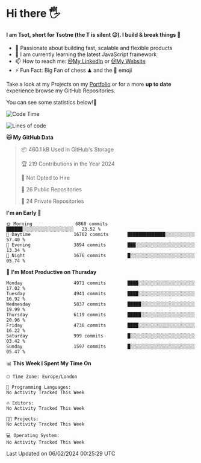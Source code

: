 # Hi there :raised_hand_with_fingers_splayed:
#### I am Tsot, short for Tsotne (the T is silent :wink:). I build & break things :space_invader:
- :telescope: Passionate about building fast, scalable and flexible products
- :seedling: I am currently learning the latest JavaScript framework 
- :mailbox: How to reach me: [@My LinkedIn](https://www.linkedin.com/in/tsotne-gvadzabia/) or [@My Website](https://tsotne.co.uk/contact)
- :zap: Fun Fact: Big Fan of chess ♟ and the 👾 emoji

Take a look at my Projects on my [Portfolio](https://tsotne.co.uk/) or for a more **up to date** experience browse my GitHub Repositories.

You can see some statistics below!:space_invader:
<!--START_SECTION:waka-->
![Code Time](http://img.shields.io/badge/Code%20Time-761%20hrs%202%20mins-blue)

![Lines of code](https://img.shields.io/badge/From%20Hello%20World%20I%27ve%20Written-10.5%20million%20lines%20of%20code-blue)

**🐱 My GitHub Data** 

> 📦 460.1 kB Used in GitHub's Storage 
 > 
> 🏆 219 Contributions in the Year 2024
 > 
> 🚫 Not Opted to Hire
 > 
> 📜 26 Public Repositories 
 > 
> 🔑 24 Private Repositories 
 > 
**I'm an Early 🐤** 

```text
🌞 Morning                6868 commits        ██████░░░░░░░░░░░░░░░░░░░   23.52 % 
🌆 Daytime                16762 commits       ██████████████░░░░░░░░░░░   57.40 % 
🌃 Evening                3894 commits        ███░░░░░░░░░░░░░░░░░░░░░░   13.34 % 
🌙 Night                  1676 commits        █░░░░░░░░░░░░░░░░░░░░░░░░   05.74 % 
```
📅 **I'm Most Productive on Thursday** 

```text
Monday                   4971 commits        ████░░░░░░░░░░░░░░░░░░░░░   17.02 % 
Tuesday                  4941 commits        ████░░░░░░░░░░░░░░░░░░░░░   16.92 % 
Wednesday                5837 commits        █████░░░░░░░░░░░░░░░░░░░░   19.99 % 
Thursday                 6119 commits        █████░░░░░░░░░░░░░░░░░░░░   20.96 % 
Friday                   4736 commits        ████░░░░░░░░░░░░░░░░░░░░░   16.22 % 
Saturday                 999 commits         █░░░░░░░░░░░░░░░░░░░░░░░░   03.42 % 
Sunday                   1597 commits        █░░░░░░░░░░░░░░░░░░░░░░░░   05.47 % 
```


📊 **This Week I Spent My Time On** 

```text
🕑︎ Time Zone: Europe/London

💬 Programming Languages: 
No Activity Tracked This Week

🔥 Editors: 
No Activity Tracked This Week

🐱‍💻 Projects: 
No Activity Tracked This Week

💻 Operating System: 
No Activity Tracked This Week
```


 Last Updated on 06/02/2024 00:25:29 UTC
<!--END_SECTION:waka-->
